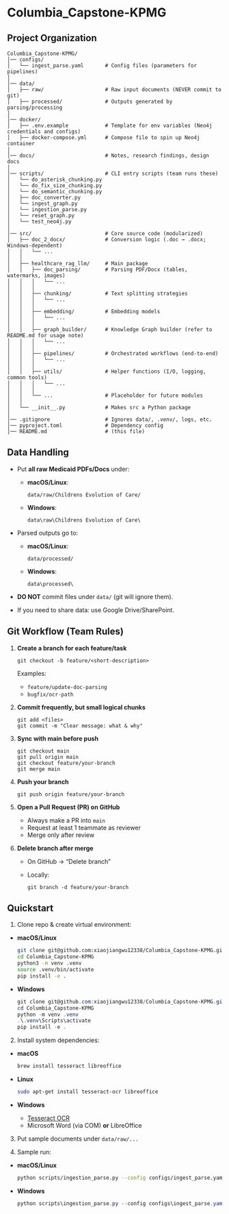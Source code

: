 # Columbia_Capstone-KPMG

## Project Organization

```
Columbia_Capstone-KPMG/
│── configs/                 
│   └── ingest_parse.yaml       # Config files (parameters for pipelines)
│
│── data/                      
│   ├── raw/                    # Raw input documents (NEVER commit to git)
│   ├── processed/              # Outputs generated by parsing/processing
│
│── docker/                      
│   ├── .env.example            # Template for env variables (Neo4j credentials and configs)
│   ├── docker-compose.yml      # Compose file to spin up Neo4j container
│
│── docs/                       # Notes, research findings, design docs
│
│── scripts/                    # CLI entry scripts (team runs these)
│   └── do_asterisk_chunking.py
│   └── do_fix_size_chunking.py
│   └── do_semantic_chunking.py
│   ├── doc_converter.py
│   └── ingest_graph.py
│   └── ingestion_parse.py
│   └── reset_graph.py
│   └── test_neo4j.py
│
│── src/                        # Core source code (modularized)
│   ├── doc_2_docx/             # Conversion logic (.doc → .docx; Windows-dependent)
│   │   └── ...
│   │
│   ├── healthcare_rag_llm/     # Main package
│   │   ├── doc_parsing/        # Parsing PDF/Docx (tables, watermarks, images)
│   │   │   └── ...
│   │   │
│   │   ├── chunking/           # Text splitting strategies
│   │   │   └── ...
│   │   │
│   │   ├── embedding/          # Embedding models
│   │   │   └── ...
│   │   │
│   │   ├── graph_builder/      # Knowledge Graph builder (refer to README.md for usage note)
│   │   │   └── ...
│   │   │
│   │   ├── pipelines/          # Orchestrated workflows (end-to-end)
│   │   │   └── ...
│   │   │
│   │   ├── utils/              # Helper functions (I/O, logging, common tools)
│   │   │   └── ...
│   │   │
│   │   └── ...                 # Placeholder for future modules
│   │
│   └── __init__.py             # Makes src a Python package
│
│── .gitignore                  # Ignores data/, .venv/, logs, etc.
│── pyproject.toml              # Dependency config
│── README.md                   # (this file)
```

## Data Handling

* Put **all raw Medicaid PDFs/Docs** under:

  * **macOS/Linux**:

    ```
    data/raw/Childrens Evolution of Care/
    ```
  * **Windows**:

    ```
    data\raw\Childrens Evolution of Care\
    ```

* Parsed outputs go to:

  * **macOS/Linux**:

    ```
    data/processed/
    ```
  * **Windows**:

    ```
    data\processed\
    ```

* **DO NOT** commit files under `data/` (git will ignore them).
* If you need to share data: use Google Drive/SharePoint.


## Git Workflow (Team Rules)

1. **Create a branch for each feature/task**

   ```
   git checkout -b feature/<short-description>
   ```

   Examples:

   * `feature/update-doc-parsing`
   * `bugfix/ocr-path`

2. **Commit frequently, but small logical chunks**

   ```
   git add <files>
   git commit -m "Clear message: what & why"
   ```

3. **Sync with main before push**

   ```
   git checkout main
   git pull origin main
   git checkout feature/your-branch
   git merge main
   ```

4. **Push your branch**

   ```
   git push origin feature/your-branch
   ```

5. **Open a Pull Request (PR) on GitHub**

   * Always make a PR into `main`
   * Request at least 1 teammate as reviewer
   * Merge only after review

6. **Delete branch after merge**

   * On GitHub → “Delete branch”
   * Locally:

     ```
     git branch -d feature/your-branch
     ```

## Quickstart

1. Clone repo & create virtual environment:

* **macOS/Linux**

  ```bash
  git clone git@github.com:xiaojiangwu12338/Columbia_Capstone-KPMG.git
  cd Columbia_Capstone-KPMG
  python3 -m venv .venv
  source .venv/bin/activate
  pip install -e .
  ```

* **Windows**

  ```powershell
  git clone git@github.com:xiaojiangwu12338/Columbia_Capstone-KPMG.git
  cd Columbia_Capstone-KPMG
  python -m venv .venv
  .\.venv\Scripts\activate
  pip install -e .
  ```

2. Install system dependencies:

* **macOS**

  ```bash
  brew install tesseract libreoffice
  ```

* **Linux**

  ```bash
  sudo apt-get install tesseract-ocr libreoffice
  ```

* **Windows**

  * [Tesseract OCR](https://github.com/UB-Mannheim/tesseract/wiki)
  * Microsoft Word (via COM) **or** LibreOffice

3. Put sample documents under `data/raw/...`

4. Sample run:

* **macOS/Linux**

  ```bash
  python scripts/ingestion_parse.py --config configs/ingest_parse.yaml
  ```

* **Windows**

  ```powershell
  python scripts\ingestion_parse.py --config configs\ingest_parse.yaml
  ```
